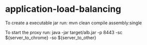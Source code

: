 # application-load-balancing

To create a executable jar run: 
  mvn clean compile assembly:single

To start the proxy run:
  java -jar target/alb.jar -p 8443 -sc ${server_to_chrome} -so ${server_to_other}

